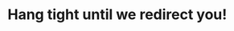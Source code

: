<head>
  <h1>Hang tight until we redirect you!</h1>
</head>
<body>
  <meta http-equiv = "refresh" content = "4; url = https://discord.com/oauth2/authorize?client_id=346630749627219968&permissions=506588439&scope=bot" />
</body>
